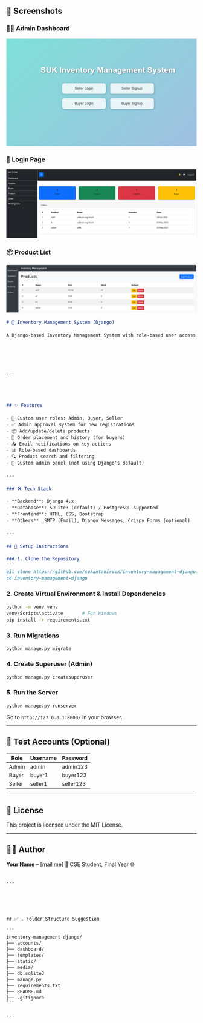 ## 📸 Screenshots

### 🧑‍💼 Admin Dashboard
![Admin Dashboard](screenshots/suki1.png)
### 🔐 Login Page
![Login Page](screenshots/suki2.png)
### 📦 Product List
![Product List](screenshots/suki3.png)
````markdown
# 🛒 Inventory Management System (Django)

A Django-based Inventory Management System with role-based user access. Designed for managing buyers, sellers, product inventory, and order tracking.





---




## ✨ Features

- 🔐 Custom user roles: Admin, Buyer, Seller
- ✅ Admin approval system for new registrations
- 📦 Add/update/delete products
- 🛒 Order placement and history (for buyers)
- 📤 Email notifications on key actions
- 📊 Role-based dashboards
- 🔍 Product search and filtering
- 📁 Custom admin panel (not using Django's default)

---

### 🛠️ Tech Stack

- **Backend**: Django 4.x
- **Database**: SQLite3 (default) / PostgreSQL supported
- **Frontend**: HTML, CSS, Bootstrap
- **Others**: SMTP (Email), Django Messages, Crispy Forms (optional)

---

## 🚀 Setup Instructions

### 1. Clone the Repository
```
git clone https://github.com/sukantahirock/inventory-management-django.git
cd inventory-management-django
````

### 2. Create Virtual Environment & Install Dependencies

```bash
python -m venv venv
venv\Scripts\activate       # For Windows
pip install -r requirements.txt
```

### 3. Run Migrations

```
python manage.py migrate
```

### 4. Create Superuser (Admin)

```
python manage.py createsuperuser
```

### 5. Run the Server

```
python manage.py runserver
```

Go to `http://127.0.0.1:8000/` in your browser.

---

## 🧪 Test Accounts (Optional)

| Role   | Username | Password  |
| ------ | -------- | --------- |
| Admin  | admin    | admin123  |
| Buyer  | buyer1   | buyer123  |
| Seller | seller1  | seller123 |

---

## 📄 License

This project is licensed under the MIT License.

---

## 🙋‍♂️ Author

**Your Name** – \[[mail me](mailto:haridasnag01715511031@gmail.com)]
📍 CSE Student, Final Year
🌐 

````

---





## ✅ . Folder Structure Suggestion

```
inventory-management-django/
├── accounts/                
├── dashboard/               
├── templates/
├── static/
├── media/
├── db.sqlite3
├── manage.py
├── requirements.txt
├── README.md
├── .gitignore
```

---

